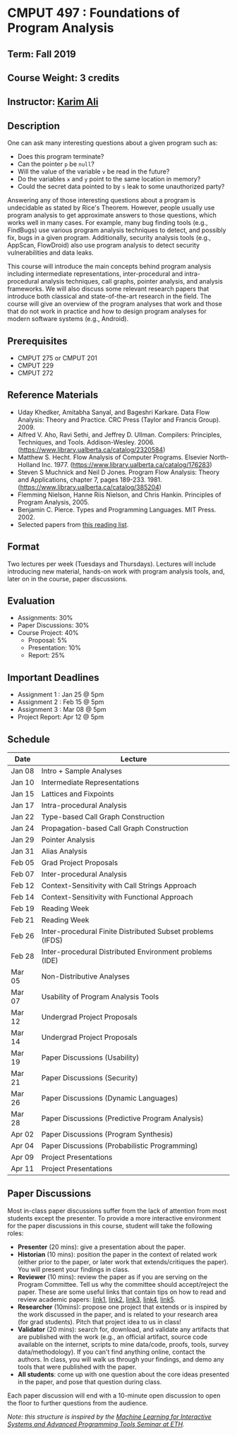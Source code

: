 # CMPUT 497 : Foundations of Program Analysis

## Term: Fall 2019
## Course Weight: 3 credits
## Instructor: [Karim Ali](http://karimali.ca)

## Description
One can ask many interesting questions about a given program such as:
- Does this program terminate?
- Can the pointer `p` be `null`?
- Will the value of the variable `v` be read in the future?
- Do the variables `x` and `y` point to the same location in memory?
- Could the secret data pointed to by `s` leak to some unauthorized party?

Answering any of those interesting questions about a program is undecidable as stated by Rice's Theorem. However, people usually use program analysis to get approximate answers to those questions, which works well in many cases. For example, many bug finding tools (e.g., FindBugs) use various program analysis techniques to detect, and possibly fix, bugs in a given program. Additionally, security analysis tools (e.g., AppScan, FlowDroid) also use program analysis to detect security vulnerabilities and data leaks.

This course will introduce the main concepts behind program analysis including intermediate representations, inter-procedural and intra-procedural analysis techniques, call graphs, pointer analysis, and analysis frameworks. We will also discuss some relevant research papers that introduce both classical and state-of-the-art research in the field. The course will give an overview of the program analyses that work and those that do not work in practice and how to design program analyses for modern software systems (e.g., Android).

## Prerequisites
- CMPUT 275 or CMPUT 201
- CMPUT 229
- CMPUT 272

## Reference Materials
- Uday Khedker, Amitabha Sanyal, and Bageshri Karkare. Data Flow Analysis: Theory and Practice. CRC Press (Taylor and Francis Group). 2009.
- Alfred V. Aho, Ravi Sethi, and Jeffrey D. Ullman. Compilers: Principles, Techniques, and Tools. Addison-Wesley. 2006. (https://www.library.ualberta.ca/catalog/2320584)
- Matthew S. Hecht. Flow Analysis of Computer Programs. Elsevier North-Holland Inc. 1977. (https://www.library.ualberta.ca/catalog/176283)
- Steven S Muchnick and Neil D Jones. Program Flow Analysis: Theory and Applications, chapter 7, pages 189-233. 1981. (https://www.library.ualberta.ca/catalog/385204)
- Flemming Nielson, Hanne Riis Nielson, and Chris Hankin. Principles of Program Analysis, 2005.
- Benjamin C. Pierce. Types and Programming Languages. MIT Press. 2002.
- Selected papers from [this reading list](https://github.com/staticanalysisseminar/resources/blob/master/papers.md).

## Format
Two lectures per week (Tuesdays and Thursdays). Lectures will include introducing new material, hands-on work with program analysis tools, and, later on in the course, paper discussions.

## Evaluation
* Assignments: 30%
* Paper Discussions: 30%
* Course Project: 40%
  * Proposal: 5%
  * Presentation: 10%
  * Report: 25%

## Important Deadlines
* Assignment 1  : Jan 25 @ 5pm
* Assignment 2  : Feb 15 @ 5pm
* Assignment 3  : Mar 08 @ 5pm
* Project Report: Apr 12 @ 5pm

## Schedule
| Date | Lecture |
| ---- | ------- |
| Jan 08 | Intro + Sample Analyses |
| Jan 10 | Intermediate Representations |
| Jan 15 | Lattices and Fixpoints |
| Jan 17 | Intra-procedural Analysis |
| Jan 22 | Type-based Call Graph Construction |
| Jan 24 | Propagation-based Call Graph Construction |
| Jan 29 | Pointer Analysis |
| Jan 31 | Alias Analysis |
| Feb 05 | Grad Project Proposals |
| Feb 07 | Inter-procedural Analysis |
| Feb 12 | Context-Sensitivity with Call Strings Approach |
| Feb 14 | Context-Sensitivity with Functional Approach |
| Feb 19 | Reading Week |
| Feb 21 | Reading Week |
| Feb 26 | Inter-procedural Finite Distributed Subset problems (IFDS) |
| Feb 28 | Inter-procedural Distributed Environment problems (IDE) |
| Mar 05 | Non-Distributive Analyses |
| Mar 07 | Usability of Program Analysis Tools |
| Mar 12 | Undergrad Project Proposals |
| Mar 14 | Undergrad Project Proposals |
| Mar 19 | Paper Discussions (Usability) |
| Mar 21 | Paper Discussions (Security) |
| Mar 26 | Paper Discussions (Dynamic Languages) |
| Mar 28 | Paper Discussions (Predictive Program Analysis) |
| Apr 02 | Paper Discussions (Program Synthesis) |
| Apr 04 | Paper Discussions (Probabilistic Programming) |
| Apr 09 | Project Presentations |
| Apr 11 | Project Presentations |

## Paper Discussions
Most in-class paper discussions suffer from the lack of attention from most students except the presenter. To provide a more interactive environment for the paper discussions in this course, student will take the following roles:

*   **Presenter** (20 mins): give a presentation about the paper.
*   **Historian** (10 mins): position the paper in the context of related work (either prior to the paper, or later work that extends/critiques the paper). You will present your findings in class.
*   **Reviewer** (10 mins): review the paper as if you are serving on the Program Committee. Tell us why the committee should accept/reject the paper. These are some useful links that contain tips on how to read and review academic papers: [link1](http://www.cgl.uwaterloo.ca/smann/Research/review-conference.txt), [link2](http://homes.cs.washington.edu/~mernst/advice/meier-paper.review.html), [link3](http://www.cl.cam.ac.uk/~ey204/teaching/ACS/R212_2015_2016/aid/stevens.pdf), [link4](http://library.queensu.ca/inforef/criticalreview.htm), [link5](http://cseweb.ucsd.edu/~wgg/CSE210/howtoread.html).
*   **Researcher** (10mins): propose one project that extends or is inspired by the work discussed in the paper, and is related to your research area (for grad students). Pitch that project idea to us in class!
*   **Validator** (20 mins): search for, download, and validate any artifacts that are published with the work (e.g., an official artifact, source code available on the internet, scripts to mine data/code, proofs, tools, survey data/methodology). If you can't find anything online, contact the authors. In class, you will walk us through your findings, and demo any tools that were published with the paper.
*   **All students**: come up with one question about the core ideas presented in the paper, and pose that question during class.

Each paper discussion will end with a 10-minute open discussion to open the floor to further questions from the audience.

*Note: this structure is inspired by the [Machine Learning for Interactive Systems and Advanced Programming Tools Seminar at ETH](https://ait.ethz.ch/teaching/courses/2016-FS-ML-IS-PL/).*
